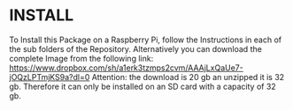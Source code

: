 # INSTALL

To Install this Package on a Raspberry Pi, follow the Instructions in each of the sub folders of the Repository.
Alternatively you can download the complete Image from the following link:
https://www.dropbox.com/sh/a1erk3tzmps2cvm/AAAjLxQaUe7-jOQzLPTmjKS9a?dl=0
Attention: the download is 20 gb an unzipped it is 32 gb. Therefore it can only be installed on an SD card with a capacity of 32 gb.
